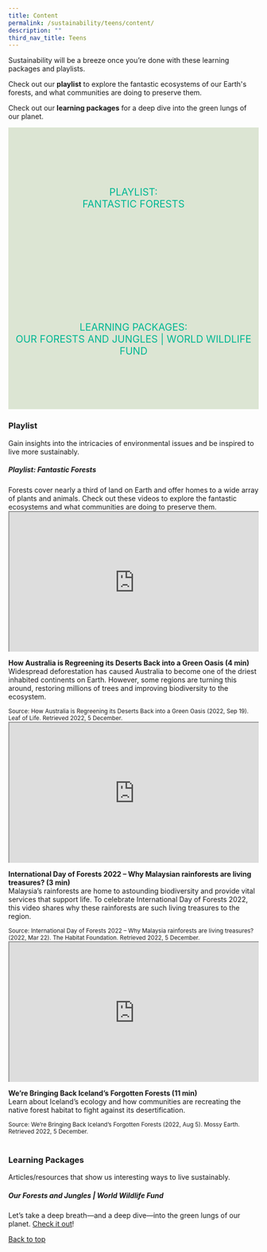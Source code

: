 ```yaml
---
title: Content
permalink: /sustainability/teens/content/
description: ""
third_nav_title: Teens
---
```

<style type="text/css">
/* Links */
.content a { color: #322987; }
.content a:focus,
.content a:hover { color: #28216c; }

/* Button Outline */
.bp-button { padding-left: 1.5rem; padding-right: 1.5rem; }
.bp-button.is-primary-outline { border: 1px solid #322987; color: #322987; background-color: transparent; text-decoration: none; }
.bp-button.is-primary-outline:focus,
.bp-button.is-primary-outline:hover { border: 1px solid #322987; color: #cff2e8; background-color: #322987; text-decoration: none; }

/* Responsive Iframe */
.responsive-iframe { position: absolute; top: 0; left: 0; bottom: 0; right: 0; width: 100%; height: 100%; }
.responsive-iframe-container { position: relative; overflow: hidden; width: 100%; }
.responsive-iframe-container.ratio-16by9 { padding-top: 56.25%; }
.responsive-iframe-container.ratio-4by3 { padding-top: 75%; }
.responsive-iframe-container.ratio-3by2 { padding-top: 66.66%; }
.responsive-iframe-container.ratio-1by1 { padding-top: 100%; }
	
/* Click Box */
.clickbox { display: block; position: relative; width: 100%; padding-bottom: 56.25%; background-color: transparent; }
.clickbox span { padding: .5rem; }
.clickbox a { position: absolute; display: flex; width: 100%; height: 100%; align-items: center; justify-content: center; font-size: 1.25rem; text-align: center; text-decoration: none; text-transform: uppercase; }
.clickbox a:focus,
.clickbox a:hover { text-decoration: none; }

/* Mint Jade */
.clickbox.is-mint-jade { background-color: #dce5d3; color: #00b794; }
.clickbox.is-mint-jade a { color: #00b794; }
.clickbox.is-mint-jade a:focus,
.clickbox.is-mint-jade a:hover { background-color: #00b794; color: #dce5d3; }	
</style>

Sustainability will be a breeze once you’re done with these learning packages and playlists.

Check out our **playlist** to explore the fantastic ecosystems of our Earth's forests, and what communities are doing to preserve them. 

Check out our **learning packages** for a deep dive into the green lungs of our planet.

<div class="row is-multiline">
  <div class="col is-one-half">
    <div class="clickbox is-mint-jade">
      <a href="#playlist-fantasticforests">
        <span>Playlist:<br>Fantastic Forests</span>
      </a>
    </div>
  </div>
  <div class="col is-one-half">
    <div class="clickbox is-mint-jade">
      <a href="#lp-forestsjungles">
        <span>Learning Packages:<br>Our Forests and Jungles | World Wildlife Fund</span>
      </a>
    </div>
  </div>
  </div>

<h3 class="margin--bottom--lg"><b>Playlist</b></h3>
<p>Gain insights into the intricacies of environmental issues and be inspired to live more sustainably.</p>

<h5 class="margin--bottom--lg" id="playlist-fantasticforests"><b>Playlist: Fantastic Forests</b></h5>
Forests cover nearly a third of land on Earth and offer homes to a wide array of plants and animals. Check out these videos to explore the fantastic ecosystems and what communities are doing to preserve them. 

<div class="row is-multiline margin--bottom--lg">
  <div class="col is-two-fifths">
    <div class="responsive-iframe-container ratio-16by9">
      <iframe class="responsive-iframe" src="https://www.youtube.com/embed/tB-8-sk1V6s"></iframe>
    </div>
  </div>
  <div class="col is-three-fifths">
    <p><b class="has-text-indigo">How Australia is Regreening its Deserts Back into a Green Oasis (4 min)</b><br>Widespread deforestation has caused Australia to become one of the driest inhabited continents on Earth. However, some regions are turning this around, restoring millions of trees and improving biodiversity to the ecosystem.</p>
   <small>Source: How Australia is Regreening its Deserts Back into a Green Oasis (2022, Sep 19). Leaf of Life. Retrieved 2022, 5 December.</small>
  </div>
</div>

<div class="row is-multiline margin--bottom--lg">
  <div class="col is-two-fifths">
    <div class="responsive-iframe-container ratio-16by9">
      <iframe class="responsive-iframe" src="https://www.youtube.com/embed/PtvWv9vZN38"></iframe>
    </div>
  </div>
  <div class="col is-three-fifths">
<p><b class="has-text-indigo">International Day of Forests 2022 – Why Malaysian rainforests are living treasures? (3 min)</b><br>
Malaysia’s rainforests are home to astounding biodiversity and provide vital services that support life. To celebrate International Day of Forests 2022, this video shares why these rainforests are such living treasures to the region.</p>
    <small>Source: International Day of Forests 2022 – Why Malaysia rainforests are living treasures? (2022, Mar 22). The Habitat Foundation. Retrieved 2022, 5 December.</small>
  </div>
</div>

<div class="row is-multiline">
  <div class="col is-two-fifths">
    <div class="responsive-iframe-container ratio-16by9">
      <iframe class="responsive-iframe" src="https://www.youtube.com/embed/K-r2EetCtO0"></iframe>
    </div>
  </div>
  <div class="col is-three-fifths">
    <p><b class="has-text-indigo">We’re Bringing Back Iceland’s Forgotten Forests (11 min)</b><br>
Learn about Iceland’s ecology and how communities are recreating the native forest habitat to fight against its desertification. </p>
		<small>Source: We’re Bringing Back Iceland’s Forgotten Forests (2022, Aug 5). Mossy Earth. Retrieved 2022, 5 December.</small>
  </div>
</div>
<br>

<h3 class="margin--bottom--lg" id="lp-forestsjungles"><b>Learning Packages</b></h3>
Articles/resources that show us interesting ways to live sustainably.

<h5><b>Our Forests and Jungles | World Wildlife Fund</b></h5>
Let’s take a deep breath—and a deep dive—into the green lungs of our planet. <a target="_blank" href="http://awsassets.panda.org/downloads/primary_ourforests_jungles.PDF">Check it out</a>!


<p class="has-text-right margin--top--xl"><a href="#main-content">Back to top</a></p>